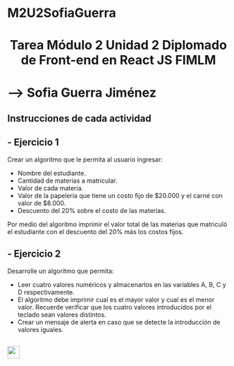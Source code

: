 # M2U2SofiaGuerra

<h1><p align="center">Tarea Módulo 2 Unidad 2 Diplomado de Front-end en React JS FIMLM</p></h1>
<h1><p>--> Sofia Guerra Jiménez</p></h1>


<summary><h2><width="28" /> Instrucciones de cada actividad</h2></summary>
<summary><h2><width="26" /> - Ejercicio 1</h2></summary>
                
Crear un algoritmo que le permita al usuario ingresar:

- Nombre del estudiante.
- Cantidad de materias a matricular.
- Valor de cada materia.
- Valor de la papelería que tiene un costo fijo de $20.000 y el carné con valor de $8.000.
- Descuento del 20% sobre el costo de las materias.

Por medio del algoritmo imprimir el valor total de las materias que matriculó el estudiante con el
descuento del 20% más los costos fijos.

<summary><h2><width="26" /> - Ejercicio 2</h2></summary>

Desarrolle un algoritmo que permita:

- Leer cuatro valores numéricos y almacenarlos en las variables A, B, C y D
respectivamente.
- El algoritmo debe imprimir cual es el mayor valor y cual es el menor valor. Recuerde
verificar que los cuatro valores introducidos por el teclado sean valores distintos.
- Crear un mensaje de alerta en caso que se detecte la introducción de valores iguales.


<summary><h2><img src="https://tenor.com/view/kitty-review-touch-grass-touch-grass-computer-gif-23630945" align="center"
                width="28" /> </h2></summary>
                